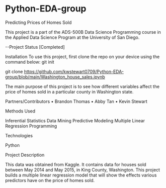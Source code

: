 
# Python-EDA-group
Predicting Prices of Homes Sold 

This project is a part of the ADS-500B Data Science Programming course in the Applied Data Science Program at the University of San Diego.

--Project Status [Completed]

Installation
To use this project, first clone the repo on your device using the command below:
git init

git clone https://github.com/kwstewart0709/Python-EDA-group/blob/main/Washington_house_sales.ipynb

The main purpose of this project is to see how different variables affect the price of homes sold in a particular county in Washington state.

Partners/Contributors 
•	Brandon Thomas
•	Abby Tan 
•	Kevin Stewart

Methods Used 

Inferential Statistics
Data Mining
Predictive Modeling
Multiple Linear Regression
Programming

Technologies

Python

Project Description

This data was obtained from Kaggle. It contains data for houses sold between May 2014 and May 2015, in King County, Washington. This project builds a multiple linear regression model that will show the effects various predictors  have on the price of homes sold.
